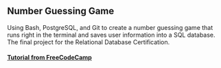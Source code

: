 ## Number Guessing Game

Using Bash, PostgreSQL, and Git to create a number guessing game that runs right in the terminal and saves user information into a SQL database. The final project for the Relational Database Certification.

#### [Tutorial from FreeCodeCamp](https://www.freecodecamp.org/learn/relational-database/build-a-number-guessing-game-project/build-a-number-guessing-game)
